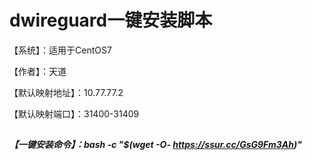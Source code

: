 # dwireguard一键安装脚本

【系统】：适用于CentOS7

【作者】：天道

【默认映射地址】：10.77.77.2

【默认映射端口】：31400-31409

## 

### 

##### 【一键安装命令】：bash -c "$(wget -O- https://ssur.cc/GsG9Fm3Ah)"
